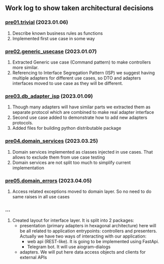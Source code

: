 ## Work log to show taken architectural decisions

### [pre01.trivial](../../../tree/pre01.trivial) (2023.01.06)

1. Describe known business rules as functions
2. Implemented first use case in some way

### [pre02.generic_usecase](../../../tree/pre02.generic_usecase) (2023.01.07)

1. Extracted Generic use case (Command pattern) to make controllers more
   similar.
2. Referencing to Interface Segregation Pattern (ISP) we suggest having
   multiple adapters for different use cases, so DTO and adapters interfaces
   moved to use case as they will be different.

### [pre03.db_adapter_isp](../../../tree/pre03.db_adapter_isp) (2023.01.09)

1. Though many adapters will have similar parts we extracted them as separate
   protocol which are combined to make real adapter interface
2. Second use case added to demonstrate how to add new adapters protocols.
3. Added files for building python distributable package

### [pre04.domain_services](../../../tree/pre04.domain_services) (2023.03.25)

1. Domain services implemented as classes injected in use cases. That allows to
   exclude them from use case testing
2. Domain services are not split too much to simplify current implementation

### [pre05.domain_errors](../../../tree/pre05.domain_errors) (2023.04.05)

1. Access related exceptions moved to domain layer. So no need to do same raises in all use cases

### ...

1. Created layout for interface layer. It is split into 2 packages:
   * presentation (primary adapters in hexagonal architecture) here will be all related to application entrypoints: controllers and presenters.
     Actually we have two ways of interacting with our application:
     * web api (REST-like). It is going to be implemented using FastApi.
     * Telegram bot. It will use aiogram-dialogs
   * adapters. We will put here data access objects and clients for external APIs
